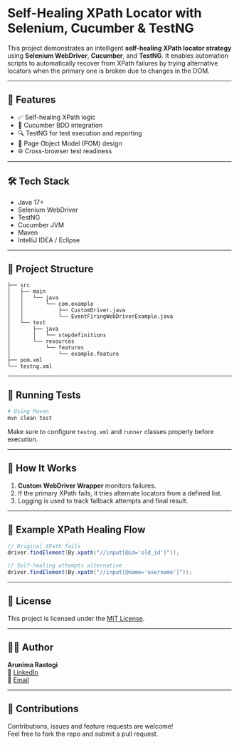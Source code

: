 
# Self-Healing XPath Locator with Selenium, Cucumber & TestNG

This project demonstrates an intelligent **self-healing XPath locator strategy** using **Selenium WebDriver**, **Cucumber**, and **TestNG**. It enables automation scripts to automatically recover from XPath failures by trying alternative locators when the primary one is broken due to changes in the DOM.
 
--- 
  
## 🚀 Features 

- ✅ Self-healing XPath logic
- 🧪 Cucumber BDD integration
- 🔍 TestNG for test execution and reporting
- 📄 Page Object Model (POM) design
- 🌐 Cross-browser test readiness

---

## 🛠️ Tech Stack

- Java 17+
- Selenium WebDriver
- TestNG
- Cucumber JVM
- Maven
- IntelliJ IDEA / Eclipse

---

## 📁 Project Structure

```
├── src
│   ├── main
│   │   └── java
│   │       └── com.example
│   │           ├── CustomDriver.java
│   │           └── EventFiringWebDriverExample.java
│   └── test
│       ├── java
│       │   └── stepdefinitions
│       └── resources
│           └── features
│               └── example.feature
├── pom.xml
└── testng.xml
```

---

## 🧪 Running Tests

```bash
# Using Maven
mvn clean test
```

Make sure to configure `testng.xml` and `runner` classes properly before execution.

---

## 🧰 How It Works

1. **Custom WebDriver Wrapper** monitors failures.
2. If the primary XPath fails, it tries alternate locators from a defined list.
3. Logging is used to track fallback attempts and final result.

---

## 📝 Example XPath Healing Flow

```java
// Original XPath fails
driver.findElement(By.xpath("//input[@id='old_id']"));

// Self-healing attempts alternative
driver.findElement(By.xpath("//input[@name='username']"));
```

---

## 📜 License

This project is licensed under the [MIT License](LICENSE).

---

## 🙋‍♀️ Author

**Arunima Rastogi**  
💼 [LinkedIn](https://www.linkedin.com/in/arunimarastogi)  
📧 [Email](mailto:e.arunimarastogi@gmail.com)

---

## 🌟 Contributions

Contributions, issues and feature requests are welcome!  
Feel free to fork the repo and submit a pull request.
